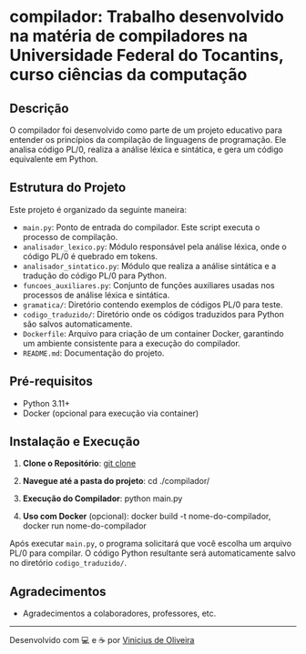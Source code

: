 # compilador:  Trabalho desenvolvido na matéria de compiladores na Universidade Federal do Tocantins, curso ciências da computação 

## Descrição

O compilador foi desenvolvido como parte de um projeto educativo para entender os princípios da compilação de linguagens de programação. Ele analisa código PL/0, realiza a análise léxica e sintática, e gera um código equivalente em Python.

## Estrutura do Projeto

Este projeto é organizado da seguinte maneira:

- `main.py`: Ponto de entrada do compilador. Este script executa o processo de compilação.
- `analisador_lexico.py`: Módulo responsável pela análise léxica, onde o código PL/0 é quebrado em tokens.
- `analisador_sintatico.py`: Módulo que realiza a análise sintática e a tradução do código PL/0 para Python.
- `funcoes_auxiliares.py`: Conjunto de funções auxiliares usadas nos processos de análise léxica e sintática.
- `gramatica/`: Diretório contendo exemplos de códigos PL/0 para teste.
- `codigo_traduzido/`: Diretório onde os códigos traduzidos para Python são salvos automaticamente.
- `Dockerfile`: Arquivo para criação de um container Docker, garantindo um ambiente consistente para a execução do compilador.
- `README.md`: Documentação do projeto.

## Pré-requisitos

- Python 3.11+
- Docker (opcional para execução via container)

## Instalação e Execução

1. **Clone o Repositório**: [git clone](https://github.com/vinnieoh/compilador.git)


2. **Navegue até a pasta do projeto**: cd ./compilador/


3. **Execução do Compilador**: python main.py


4. **Uso com Docker** (opcional):
docker build -t nome-do-compilador,
docker run nome-do-compilador


Após executar `main.py`, o programa solicitará que você escolha um arquivo PL/0 para compilar. O código Python resultante será automaticamente salvo no diretório `codigo_traduzido/`.

## Agradecimentos

- Agradecimentos a colaboradores, professores, etc.

---

Desenvolvido com 💻 e ☕ por [Vinicius de Oliveira](https://github.com/vinnieoh)
